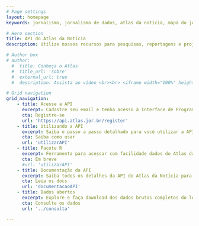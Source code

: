 ```yaml
---
# Page settings
layout: homepage
keywords: jornalismo, jornalismo de dados, atlas da notícia, mapa do jornalismo, transparência

# Hero section
title: API do Atlas da Notícia
description: Utilize nossos recursos para pesquisas, reportagens e projetos

# Author box
# author:
  #  title: Conheça o Atlas
  #  title_url: 'sobre'
  #  external_url: true
  #  description: Assista ao vídeo <br><br> <iframe width="100%" height="160" src="https://www.youtube.com/embed/dVYrf29Qsdc?rel=0" frameborder="0" allow="autoplay; encrypted-media" allowfullscreen></iframe>

# Grid navigation
grid_navigation:
    - title: Acesse a API
      excerpt: Cadastre seu email e tenha acesso à Interface de Programação de Aplicações do Atlas da Notícia
      cta: Registre-se
      url: 'https://api.atlas.jor.br/register'
    - title: Utilizando a API
      excerpt: Saiba o passo a passo detalhado para você utilizar a API do Atlas da Notícia, usando Postman, Python e R
      cta: Saiba como usar
      url: 'utilizarAPI'
    - title: Pacote R
      excerpt: Ferramenta para acessar com facilidade dados do Atlas da Notícia usando a linguagem de programação R
      cta: Em breve
      #url: 'utilizarAPI'
    - title: Documentação da API
      excerpt: Saiba todos os detalhes da API do Atlas da Notícia para acessar os dados diretamente
      cta: Leia os docs
      url: 'documentacaoAPI'
    - title: Dados abertos
      excerpt: Explore e faça download dos dados brutos completos do levantamento
      cta: Consulte os dados
      url: '../consulta'

---
```

